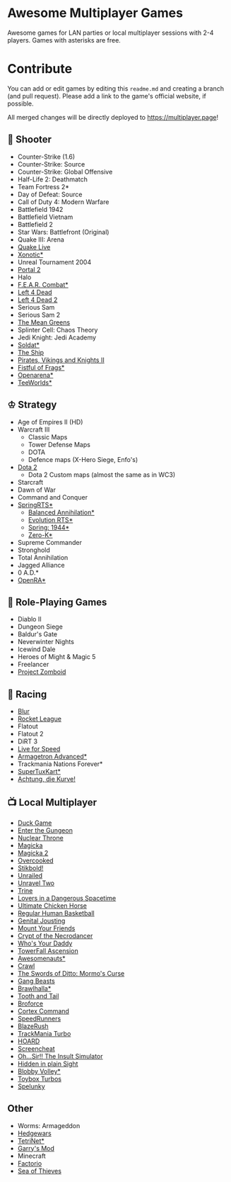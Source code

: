 # Awesome Multiplayer Games

Awesome games for LAN parties or local multiplayer sessions with 2-4 players. Games with asterisks are free.

# Contribute

You can add or edit games by editing this `readme.md` and creating a branch (and pull request). Please add a link to the game's official website, if possible.

All merged changes will be directly deployed to https://multiplayer.page!

## 🔫 Shooter
- Counter-Strike (1.6)
- Counter-Strike: Source
- Counter-Strike: Global Offensive
- Half-Life 2: Deathmatch
- Team Fortress 2*
- Day of Defeat: Source
- Call of Duty 4: Modern Warfare
- Battlefield 1942
- Battlefield Vietnam
- Battlefield 2
- Star Wars: Battlefront (Original)
- Quake III: Arena
- [Quake Live](http://www.quakelive.com)
- [Xonotic*](http://www.xonotic.org)
- Unreal Tournament 2004
- [Portal 2](http://www.thinkwithportals.com)
- Halo
- [F.E.A.R. Combat*](https://fearcombat.org)
- [Left 4 Dead](https://store.steampowered.com/app/500/Left_4_Dead/)
- [Left 4 Dead 2](https://store.steampowered.com/app/550/Left_4_Dead_2/)
- Serious Sam
- Serious Sam 2
- [The Mean Greens](http://www.themeangreens.com)
- Splinter Cell: Chaos Theory
- Jedi Knight: Jedi Academy
- [Soldat*](http://soldat.pl/en)
- [The Ship](https://store.steampowered.com/app/2400/The_Ship_Murder_Party/)
- [Pirates, Vikings and Knights II](http://store.steampowered.com/app/17570/Pirates_Vikings_and_Knights_II/)
- [Fistful of Frags*](https://store.steampowered.com/app/265630/Fistful_of_Frags/)
- [Openarena*](http://www.openarena.ws)
- [TeeWorlds*](https://www.teeworlds.com/)

## ♔ Strategy
- Age of Empires II (HD)
- Warcraft III
    - Classic Maps
    - Tower Defense Maps
    - DOTA
    - Defence maps (X-Hero Siege, Enfo's)
- [Dota 2](https://dota2.com)
    - Dota 2 Custom maps (almost the same as in WC3)
- Starcraft
- Dawn of War
- Command and Conquer
- [SpringRTS*](https://springrts.com/)
    - [Balanced Annihilation*](https://balancedannihilation.com/)
    - [Evolution RTS*](https://www.evolutionrts.info/)
    - [Spring: 1944*](http://spring1944.net/)
    - [Zero-K*](https://zero-k.info/)    
- Supreme Commander
- Stronghold
- Total Annihilation
- Jagged Alliance
- 0 A.D.*
- [OpenRA*](https://www.openra.net/)

## 🍴 Role-Playing Games
- Diablo II
- Dungeon Siege
- Baldur's Gate
- Neverwinter Nights
- Icewind Dale
- Heroes of Might & Magic 5
- Freelancer
- [Project Zomboid](http://www.projectzomboid.com)

## 🚗 Racing
- [Blur](https://www.igdb.com/games/blur)
- [Rocket League](https://www.rocketleague.com)
- Flatout
- Flatout 2
- DiRT 3
- [Live for Speed](https://www.lfs.net/)
- [Armagetron Advanced*](http://armagetronad.org)
- Trackmania Nations Forever*
- [SuperTuxKart*](https://supertuxkart.net)
- [Achtung, die Kurve!](https://achtungdiekurve.net)

## 📺 Local Multiplayer
- [Duck Game](https://www.adultswim.com/games/duck-game)
- [Enter the Gungeon](http://dodgeroll.com/gungeon)
- [Nuclear Throne](http://nuclearthrone.com)
- [Magicka](https://www.paradoxplaza.com/magicka/MAMA01GSK-MASTER.html)
- [Magicka 2](https://www.paradoxplaza.com/magicka-2/MAMA02GSK-MASTER.html)
- [Overcooked](http://www.ghosttowngames.com/overcooked)
- [Stikbold!](http://www.stikbold.com)
- [Unrailed](https://unrailed-game.com)
- [Unravel Two](https://www.ea.com/games/unravel/unravel-two)
- [Trine](https://trinegame.com)
- [Lovers in a Dangerous Spacetime](https://www.loversinadangerousspacetime.com)
- [Ultimate Chicken Horse](https://www.cleverendeavourgames.com/ultimate-chicken-horse)
- [Regular Human Basketball](https://www.powerhoof.com/regular-human-basketball)
- [Genital Jousting](http://freelives.net/games/genital-jousting)
- [Mount Your Friends](http://store.steampowered.com/app/296470/Mount_Your_Friends)
- [Crypt of the Necrodancer](http://necrodancer.com)
- [Who's Your Daddy](http://store.steampowered.com/app/427730/Whos_Your_Daddy)
- [TowerFall Ascension](http://www.towerfall-game.com)
- [Awesomenauts*](https://www.awesomenauts.com)
- [Crawl](http://www.powerhoof.com/crawl)
- [The Swords of Ditto: Mormo's Curse](https://store.steampowered.com/app/619780/The_Swords_of_Ditto_Mormos_Curse)
- [Gang Beasts](https://gangbeasts.com)
- [Brawlhalla*](http://www.brawlhalla.com)
- [Tooth and Tail](http://www.toothandtailgame.com)
- [Broforce](http://www.broforcegame.com)
- [Cortex Command](http://www.datarealms.com/games.php)
- [SpeedRunners](http://www.tinybuild.com/speedrunners)
- [BlazeRush](http://blazerush.com)
- [TrackMania Turbo](https://www.ubisoft.com/en-us/game/trackmania-turbo)
- [HOARD](http://store.steampowered.com/app/63000/HOARD)
- [Screencheat](http://samuraipunk.com/screencheat/)
- [Oh...Sir!! The Insult Simulator](http://vilemonarch.com/oh-sir-insult)
- [Hidden in plain Sight](http://store.steampowered.com/app/303590)
- [Blobby Volley*](http://blobby.sourceforge.net)
- [Toybox Turbos](https://store.steampowered.com/app/287260/Toybox_Turbos)
- [Spelunky](https://spelunkyworld.com)

## Other
- Worms: Armageddon
- [Hedgewars](http://www.hedgewars.org)
- [TetriNet*](http://tetrinet.info)
- [Garry's Mod](http://www.garrysmod.com)
- Minecraft
- [Factorio](https://www.factorio.com)
- [Sea of Thieves](https://www.seaofthieves.com/)
